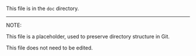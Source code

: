 This file is in the `doc` directory.

---
NOTE: 

This file is a placeholder, used to preserve directory structure in Git.

This file does not need to be edited.
